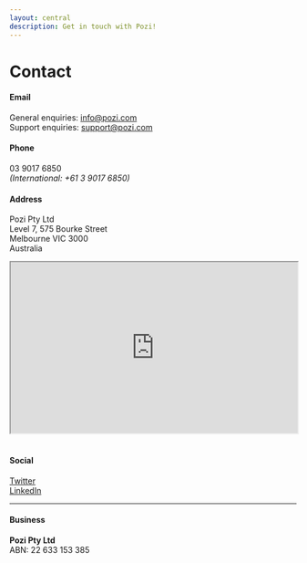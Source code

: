 ```yaml
---
layout: central
description: Get in touch with Pozi!
---
```


# Contact

#### Email

General enquiries: info@pozi.com<br/>
Support enquiries: support@pozi.com

#### Phone

03 9017 6850<br/>
*(International: +61 3 9017 6850)*

#### Address

Pozi Pty Ltd<br/>
Level 7, 575 Bourke Street<br/>
Melbourne VIC 3000<br/>
Australia

<iframe width="100%" height="300px" src="https://contact.pozi.com/"></iframe>

<br/>
<br/>

#### Social

[Twitter](https://twitter.com/PoziApp)<br/>
[LinkedIn](https://www.linkedin.com/company/poziapp)

---

#### Business

**Pozi Pty Ltd**<br/>
ABN: 22 633 153 385
